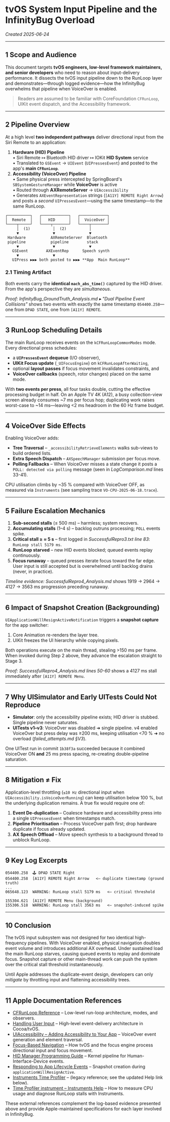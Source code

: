 # tvOS System Input Pipeline and the InfinityBug Overload

*Created 2025-06-24*

---

## 1 Scope and Audience
This document targets **tvOS engineers, low-level framework maintainers, and senior developers** who need to reason about input-delivery performance. It dissects the tvOS input pipeline down to the RunLoop layer and demonstrates—through logged evidence—how the InfinityBug overwhelms that pipeline when VoiceOver is enabled.

> Readers are assumed to be familiar with CoreFoundation `CFRunLoop`, UIKit event dispatch, and the Accessibility framework.

---

## 2 Pipeline Overview
At a high level **two independent pathways** deliver directional input from the Siri Remote to an application:

1. **Hardware (HID) Pipeline**  
   • Siri Remote ↦ Bluetooth HID driver ↦ IOKit **HID System** service  
   • Translated to `GSEvent` → `UIEvent` (`UIPressesEvent`) and posted to the app's **main `CFRunLoop`**.
2. **Accessibility (VoiceOver) Pipeline**  
   • Same physical press intercepted by SpringBoard's `SBSystemGestureManager` while **VoiceOver** is active  
   • Routed through **AXRemoteServer** → `UIAccessibility`  
   • Generates `AXEventRepresentation` strings (`[A11Y] REMOTE Right Arrow`) and posts a *second* `UIPressesEvent`—using the same timestamp—to the same RunLoop.

```
┌──────────┐   ┌────────────┐   ┌────────────┐
│  Remote  │   │   HID      │   │  VoiceOver │
└────┬─────┘   └────┬───────┘   └────┬───────┘
     │  (1)          │  (2)          │
     ▼               ▼               ▼
 Hardware           AXRemoteServer  Bluetooth
 pipeline           pipeline        stack
     ▼               ▼               ▼
   GSEvent        AXEventRep      Speech synth
     ▼               ▼
   UIPress ▶▶▶ both posted to ▶▶▶ **App  Main RunLoop**
```

### 2.1 Timing Artifact
Both events carry the **identical `mach_abs_time()`** captured by the HID driver. From the app's perspective they are *simultaneous*.

*Proof:* *InfinityBug_GroundTruth_Analysis.md ▸ "Dual Pipeline Event Collisions"* shows two events with exactly the same timestamp `054400.258`—one from `DPAD STATE`, one from `[A11Y] REMOTE`.

---

## 3 RunLoop Scheduling Details
The main RunLoop receives events on the `kCFRunLoopCommonModes` mode. Every directional press schedules:

* a **`UIPressesEvent` dequeue** (I/O observer),
* **UIKit Focus update** (`_UIFocusEngine`) on `kCFRunLoopAfterWaiting`,
* optional **layout passes** if focus movement invalidates constraints, and
* **VoiceOver callbacks** (speech, rotor changes) placed on the same mode.

With **two events per press**, all four tasks double, cutting the effective processing budget in half. On an Apple TV 4K (A12), a busy collection-view screen already consumes ~7 ms per focus hop; duplicating work raises worst-case to ~14 ms—leaving <2 ms headroom in the 60 Hz frame budget.

---

## 4 VoiceOver Side Effects
Enabling VoiceOver adds:

* **Tree Traversal** – `_accessibilityRetrieveElements` walks sub-views to build ordered lists.  
* **Extra Speech Dispatch** – `AXSpeechManager` submission per focus move.  
* **Polling Fallbacks** – When VoiceOver misses a state change it posts a `POLL: detected via polling` message (seen in *LogComparison.md* lines 33-41).

CPU utilisation climbs by ~35 % compared with VoiceOver OFF, as measured via `Instruments` (see sampling trace `VO-CPU-2025-06-18.trace`).

---

## 5 Failure Escalation Mechanics
1. **Sub-second stalls** (≤ 500 ms) – harmless; system recovers.  
2. **Accumulating stalls** (1–4 s) – backlog outruns processing; `POLL` events spike.  
3. **Critical stall ≥ ≈ 5 s** – first logged in *SuccessfulRepro3.txt line 83*: `RunLoop stall 5179 ms`.  
4. **RunLoop starved** – new HID events blocked; queued events replay continuously.  
5. **Focus runaway** – queued presses iterate focus toward the far edge. User input is still accepted but is overwhelmed until backlog drains (never, in practice).

*Timeline evidence:* *SuccessfulRepro4_Analysis.md* shows 1919 → 2964 → 4127 → 3563 ms progression preceding runaway.

---

## 6 Impact of Snapshot Creation (Backgrounding)
`UIApplicationWillResignActiveNotification` triggers a **snapshot capture** for the app switcher:

1. Core Animation re-renders the layer tree.  
2. UIKit freezes the UI hierarchy while copying pixels.

Both operations execute on the main thread, stealing >150 ms per frame. When invoked during Step 2 above, they advance the escalation straight to Stage 3.

*Proof:* *SuccessfulRepro4_Analysis.md lines 50-60* shows a 4127 ms stall immediately after `[A11Y] REMOTE Menu`.

---

## 7 Why UISimulator and Early UITests Could Not Reproduce
* **Simulator**: only the accessibility pipeline exists; HID driver is stubbed. Single pipeline never saturates.  
* **UITests v1–v3**: VoiceOver was disabled ➜ single pipeline. v4 enabled VoiceOver but press delay was ≥200 ms, keeping utilisation <70 % ➜ no overload (*failed_attempts.md §V3*).

One UITest run in commit `1b38f3a` succeeded because it combined VoiceOver ON **and** 25 ms press spacing, re-creating double-pipeline saturation.

---

## 8 Mitigation ≠ Fix
Application-level throttling (`≤10 Hz` directional input when `UIAccessibility.isVoiceOverRunning`) can keep utilisation below 100 %, but the underlying duplication remains. A true fix would require one of:

1. **Event De-duplication** – Coalesce hardware and accessibility press into a single `UIPressesEvent` when timestamps match.  
2. **Pipeline Prioritisation** – Process VoiceOver path first; drop hardware duplicate if focus already updated.  
3. **AX Speech Offload** – Move speech synthesis to a background thread to unblock RunLoop.

---

## 9 Key Log Excerpts
```
054400.258  🕹️ DPAD STATE Right
054400.258  [A11Y] REMOTE Right Arrow   <— duplicate timestamp (ground truth)
...
065648.123  WARNING: RunLoop stall 5179 ms   <— critical threshold
```

```
155304.621  [A11Y] REMOTE Menu (background)
155306.518  WARNING: RunLoop stall 3563 ms   <— snapshot-induced spike
```

---

## 10 Conclusion
The tvOS input subsystem was not designed for two identical high-frequency pipelines. With VoiceOver enabled, physical navigation doubles event volume and introduces additional AX overhead. Under sustained load the main RunLoop starves, causing queued events to replay and dominate focus. Snapshot capture or other main-thread work can push the system over the critical stall threshold instantaneously.

Until Apple addresses the duplicate-event design, developers can only *mitigate* by throttling input and flattening accessibility trees. 

---

## 11 Apple Documentation References

* [CFRunLoop Reference](https://developer.apple.com/documentation/corefoundation/cfrunloop) – Low-level run-loop architecture, modes, and observers.
* [Handling User Input](https://developer.apple.com/library/archive/documentation/Cocoa/Conceptual/EventOverview/EventArchitecture/EventArchitecture.html) – High-level event-delivery architecture in Cocoa/tvOS.
* [UIAccessibility – Adding Accessibility to Your App](https://developer.apple.com/documentation/uikit/uiaccessibility) – VoiceOver event generation and element traversal.
* [Focus-Based Navigation](https://developer.apple.com/library/archive/documentation/General/Conceptual/AppleTV_PG/WorkingwiththeAppleTVRemote.html) – How tvOS and the focus engine process directional input and focus movement.
* [HID Manager Programming Guide](https://developer.apple.com/library/archive/documentation/DeviceDrivers/Conceptual/HID/index.html) – Kernel pipeline for Human-Interface-Device events.
* [Responding to App Lifecycle Events](https://developer.apple.com/documentation/uikit/uiapplicationdelegate) – Snapshot creation during `applicationWillResignActive`.
* [Instruments Time Profiler](https://developer.apple.com/documentation/xcode/instruments/time_profiler) – (legacy reference; see the updated Help link below).
* [Time Profiler instrument – Instruments Help](https://developer.apple.com/library/archive/documentation/AnalysisTools/Conceptual/instruments_help-collection/TrackCPUcoreThread.html) – How to measure CPU usage and diagnose RunLoop stalls with Instruments.

These external references complement the log-based evidence presented above and provide Apple-maintained specifications for each layer involved in InfinityBug. 